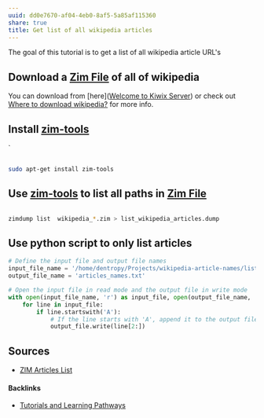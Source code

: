 ```yaml
---
uuid: dd0e7670-af04-4eb0-8af5-5a85af115360
share: true
title: Get list of all wikipedia articles
---
```

The goal of this tutorial is to get a list of all wikipedia article URL's

## Download a [Zim File](../c5b40f81-61d3-4f4b-8178-edc8298be793) of all of wikipedia

You can download from [here]([Welcome to Kiwix Server](https://library.kiwix.org/#lang=eng&q=wikipedia)) or check out [Where to download wikipedia?](../15ca8c44-35ce-4f3e-b803-5d3fd40bc309) for more info.

## Install [zim-tools](../2ec9419c-e434-460a-b66e-1d62631adb8e)
`
``` bash

sudo apt-get install zim-tools

```


## Use [zim-tools](../2ec9419c-e434-460a-b66e-1d62631adb8e) to list all paths in [Zim File](../c5b40f81-61d3-4f4b-8178-edc8298be793)

``` bash

zimdump list  wikipedia_*.zim > list_wikipedia_articles.dump

```


## Use python script to only list articles

``` python
# Define the input file and output file names
input_file_name = '/home/dentropy/Projects/wikipedia-article-names/list_wikipedia_articles.dump'
output_file_name = 'articles_names.txt'

# Open the input file in read mode and the output file in write mode
with open(input_file_name, 'r') as input_file, open(output_file_name, 'w') as output_file:
    for line in input_file:
        if line.startswith('A'):
            # If the line starts with 'A', append it to the output file
            output_file.write(line[2:])
```

## Sources

* [ZIM Articles List](https://chat.openai.com/c/f2723322-d8f6-4c3f-94e7-e445c96f7a56)




#### Backlinks

* [Tutorials and Learning Pathways](/b554fe38-0be3-4e5e-a817-41077f5f6e69)